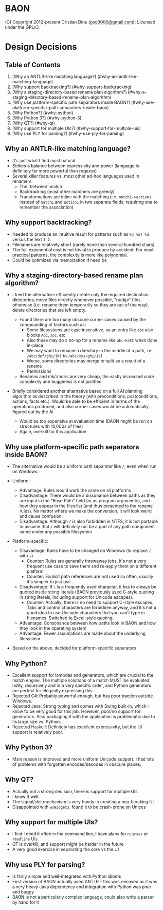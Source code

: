 BAON
====

(C) Copyright 2012-present Cristian Dinu (<goc9000@gmail.com>); Licensed under the GPLv3.


Design Decisions
================


Table of Contents
-----------------

1. [Why an ANTLR-like matching language?] (#why-an-antlr-like-matching-language)
2. [Why support backtracking?] (#why-support-backtracking)
3. [Why a staging-directory-based rename plan algorithm?] (#why-a-staging-directory-based-rename-plan-algorithm)
4. [Why use platform-specific path separators inside BAON?] (#why-use-platform-specific-path-separators-inside-baon)
5. [Why Python?] (#why-python)
6. [Why Python 3?] (#why-python-3)
7. [Why QT?] (#why-qt)
8. [Why support for multiple UIs?] (#why-support-for-multiple-uis)
9. [Why use PLY for parsing?] (#why-use-ply-for-parsing)


Why an ANTLR-like matching language?
------------------------------------

- It's just what I find most natural
- Strikes a balance between expressivity and power (language is definitely far more powerful than regexes)
- Several killer features vs. most other ad-hoc languages used in renamers:
  - The 'between' match
  - Backtracking (most other matchers are greedy)
  - Transformations are inline with the matching (i.e. `match1->action1 `instead of `match1` and `action1` in two separate fields, requiring one to remember the association)


Why support backtracking?
-------------------------

- Needed to produce an intuitive result for patterns such as `%d %d? %d` versus the text `1 2`.
- Filenames are relatively short (rarely more than several hundred chars)
- The full exponential cost is not trivial to produce by accident. For most practical patterns, the complexity is more like polynomial.
- Could be optimized via memoization if need be

Why a staging-directory-based rename plan algorithm?
----------------------------------------------------

- I tried the alternative: efficiently create only the required destination directories, move files directly whenever possible, "nudge" files otherwise (i.e. rename them temporarily so they are out of the way), delete directories that are left empty.
  - Found there are too many obscure corner cases caused by the compounding of factors such as:
    - Some filesystems are case insensitive, so an entry like `abc` also blocks `AbC`, `abC`, etc.
    - Also these may do a no-op for a rename like `abc`->`aBC` when done in-place
    - We may want to rename a directory in the middle of a path, i.e. `/abc/def/ghi/jkl` to `/abc/xyz/ghi/jkl`
    - Worse, some directories may merge or split as a result of a rename
    - Permissions
  - Renames and mk/rmdirs are very cheap, the vastly increased code complexity and bugginess is not justified

- Briefly considered another alternative based on a full AI planning algorithm as described in the theory (with preconditions, postconditions, actions, facts etc.). Would be able to be efficient in terms of the operations produced, and also corner cases would be automatically figured out by the AI.
  - Would be too expensive at evaluation time (BAON might be run on structures with 10,000s of files)
  - Again, overkill for this application


Why use platform-specific path separators inside BAON?
------------------------------------------------------

- The alternative would be a uniform path separator like `/`, even when run on Windows.

- Uniform:
  - Advantage: Rules would work the same on all platforms
  - Disadvantage: There would be a dissonance between paths as they are input in the "Base Path" field (or as program arguments), and how they appear in the files list (and thus presented to the rename rules). No matter where we make the conversion, it will look weird and cause confusion.
  - Disadvantage: Although `/` is also forbidden in NTFS, it is not portable to assume that `/` will definitely not be a part of any path component name under any possible filesystem

- Platform-specific:
  - Disavantage: Rules have to be changed on Windows (to replace `/` with `\`)
    - Counter: Rules are generally throwaway jobs, it's not a very frequent use case to save them and re-apply them on a different platform
    - Counter: Explicit path references are not used so often, usually it's simpler to just use `..`
  - Disadvantage: If `\` is a frequently used character, it has to always be quoted inside string literals (BAON previously used C-style quoting in string literals, including support for Unicode escapes).
    - Counter: Actually, there is no need to support C-style escapes. Tabs and control characters are forbidden anyway, and it's not a good idea to use Unicode characters that you can't type in filenames. Switched to Excel-style quoting.
  - Advantage: Consonance between how paths look in BAON and how they look in the operating system
  - Advantage: Fewer assumptions are made about the underlying filesystem

- Based on the above, decided for platform-specific separators


Why Python?
-----------

- Excellent support for lambdas and generators, which are crucial to the match engine. The multiple solutions of a match MUST be evaluated lazily, recursively and in a very specific order, and Python generators are perfect for elegantly expressing this.
- Rejected C#: Probably powerful enough, but has poor traction outside Windows.
- Rejected Java: Strong typing and comes with Swing built-in, which I know to be very good for this job. However, poor/no support for generators. Also packaging it with the application is problematic due to its large size vs. Python.
- Rejected Haskell: Definitely has excellent expressivity, but the UI support is relatively poor.


Why Python 3?
-------------

- Main reason is improved and more uniform Unicode support. I had lots of problems with forgotten encodes/decodes in obscure places.


Why QT?
-------

- Actually not a strong decision, there is support for multiple UIs
- I know it well
- The signal/slot mechanism is very handy in creating a non-blocking UI
- Disappointed with `wxWidgets`, found it to be crash-prone on Unices


Why support for multiple UIs?
-----------------------------

- I find I need it often in the command line, I have plans for `ncurses` or `readline` UIs.
- QT is overkill, and support might be harder in the future
- A very good exercise in separating the core vs the UI


Why use PLY for parsing?
------------------------

- Is fairly simple and well-integrated with Python idioms
- First version of BAON actually used ANTLR - this was removed as it was a very heavy Java dependency and integration with Python was poor and buggy
- BAON is not a particularly complex language, could also write a parser by hand for it
